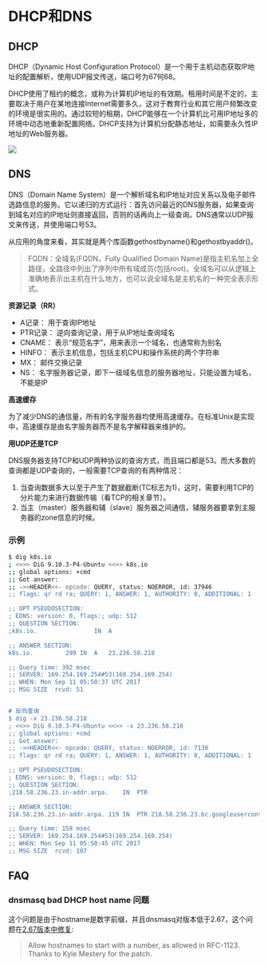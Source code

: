 # DHCP和DNS

## DHCP

DHCP（Dynamic Host Configuration Protocol）是一个用于主机动态获取IP地址的配置解析，使用UDP报文传送，端口号为67何68。

DHCP使用了租约的概念，或称为计算机IP地址的有效期。租用时间是不定的，主要取决于用户在某地连接Internet需要多久，这对于教育行业和其它用户频繁改变的环境是很实用的。通过较短的租期，DHCP能够在一个计算机比可用IP地址多的环境中动态地重新配置网络。DHCP支持为计算机分配静态地址，如需要永久性IP地址的Web服务器。

![](https://upload.wikimedia.org/wikipedia/commons/2/28/DHCP_session_en.svg)

## DNS

DNS（Domain Name System）是一个解析域名和IP地址对应关系以及电子邮件选路信息的服务。它以递归的方式运行：首先访问最近的DNS服务器，如果查询到域名对应的IP地址则直接返回，否则的话再向上一级查询。DNS通常以UDP报文来传送，并使用端口号53。

从应用的角度来看，其实就是两个库函数gethostbyname()和gethostbyaddr()。

> FQDN：全域名(FQDN，Fully Qualified Domain Name)是指主机名加上全路径，全路径中列出了序列中所有域成员(包括root)。全域名可以从逻辑上准确地表示出主机在什么地方，也可以说全域名是主机名的一种完全表示形式。

**资源记录（RR）**

- A记录：  用于查询IP地址
- PTR记录：  逆向查询记录，用于从IP地址查询域名
- CNAME：  表示“规范名字”，用来表示一个域名，也通常称为别名
- HINFO：  表示主机信息，包括主机CPU和操作系统的两个字符串
- MX：  邮件交换记录
- NS：  名字服务器记录，即下一级域名信息的服务器地址，只能设置为域名，不能是IP

**高速缓存**

为了减少DNS的通信量，所有的名字服务器均使用高速缓存。在标准Unix是实现中，高速缓存是由名字服务器而不是名字解释器来维护的。

**用UDP还是TCP**

DNS服务器支持TCP和UDP两种协议的查询方式，而且端口都是53。而大多数的查询都是UDP查询的，一般需要TCP查询的有两种情况：

1. 当查询数据多大以至于产生了数据截断(TC标志为1)，这时，需要利用TCP的分片能力来进行数据传输（看TCP的相关章节）。 
2. 当主（master）服务器和辅（slave）服务器之间通信，辅服务器要拿到主服务器的zone信息的时候。

### 示例

```sh
$ dig k8s.io
; <<>> DiG 9.10.3-P4-Ubuntu <<>> k8s.io
;; global options: +cmd
;; Got answer:
;; ->>HEADER<<- opcode: QUERY, status: NOERROR, id: 37946
;; flags: qr rd ra; QUERY: 1, ANSWER: 1, AUTHORITY: 0, ADDITIONAL: 1

;; OPT PSEUDOSECTION:
; EDNS: version: 0, flags:; udp: 512
;; QUESTION SECTION:
;k8s.io.				IN	A

;; ANSWER SECTION:
k8s.io.			299	IN	A	23.236.58.218

;; Query time: 392 msec
;; SERVER: 169.254.169.254#53(169.254.169.254)
;; WHEN: Mon Sep 11 05:50:37 UTC 2017
;; MSG SIZE  rcvd: 51


# 反向查询
$ dig -x 23.236.58.218
; <<>> DiG 9.10.3-P4-Ubuntu <<>> -x 23.236.58.218
;; global options: +cmd
;; Got answer:
;; ->>HEADER<<- opcode: QUERY, status: NOERROR, id: 7130
;; flags: qr rd ra; QUERY: 1, ANSWER: 1, AUTHORITY: 0, ADDITIONAL: 1

;; OPT PSEUDOSECTION:
; EDNS: version: 0, flags:; udp: 512
;; QUESTION SECTION:
;218.58.236.23.in-addr.arpa.	IN	PTR

;; ANSWER SECTION:
218.58.236.23.in-addr.arpa. 119	IN	PTR	218.58.236.23.bc.googleusercontent.com.

;; Query time: 158 msec
;; SERVER: 169.254.169.254#53(169.254.169.254)
;; WHEN: Mon Sep 11 05:50:45 UTC 2017
;; MSG SIZE  rcvd: 107
```

## FAQ

### dnsmasq bad DHCP host name 问题

这个问题是由于hostname是数字前缀，并且dnsmasq对版本低于2.67，这个问题在[2.67版本中修复](http://www.thekelleys.org.uk/dnsmasq/CHANGELOG):

>   Allow hostnames to start with a number, as allowed in
>   RFC-1123. Thanks to Kyle Mestery for the patch. 
